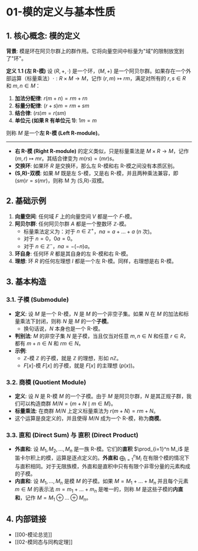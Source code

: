 # 01-模的定义与基本性质

## 1. 核心概念: 模的定义

**背景**: 模是环在阿贝尔群上的群作用。它将向量空间中标量为"域"的限制放宽到了"环"。

**定义 1.1 (左 R-模)**
设 $(R, +, \cdot)$ 是一个环，$(M, +)$ 是一个阿贝尔群。如果存在一个外部运算（标量乘法）$\cdot: R \times M \to M$，记作 $(r, m) \mapsto rm$，满足对所有的 $r, s \in R$ 和 $m, n \in M$：

1. **加法分配律**: $r(m+n) = rm + rn$
2. **标量分配律**: $(r+s)m = rm + sm$
3. **结合律**: $(rs)m = r(sm)$
4. **单位元 (如果 R 有单位元 1)**: $1m = m$

则称 $M$ 是一个**左 R-模 (Left R-module)**。

---

- **右 R-模 (Right R-module)** 的定义类似，只是标量乘法是 $M \times R \to M$，记作 $(m, r) \mapsto mr$。其结合律变为 $m(rs) = (mr)s$。
- **交换环**: 如果环 $R$ 是交换环，那么左 R-模和右 R-模之间没有本质区别。
- **(S,R)-双模**: 如果 $M$ 既是左 S-模，又是右 R-模，并且两种乘法兼容，即 $(sm)r = s(mr)$，则称 M 为 (S,R)-双模。

## 2. 基础示例

1. **向量空间**: 任何域 $F$ 上的向量空间 $V$ 都是一个 $F$-模。
2. **阿贝尔群**: 任何阿贝尔群 $A$ 都是一个整数环 $\mathbb{Z}$-模。
    - 标量乘法定义为：对于 $n \in \mathbb{Z}^+$，$na = a + \dots + a$ ($n$ 次)。
    - 对于 $n=0$，$0a=0$。
    - 对于 $n \in \mathbb{Z}^-$，$na = -(-n)a$。
3. **环自身**: 任何环 $R$ 都是其自身的左 R-模和右 R-模。
4. **理想**: 环 $R$ 的任何左理想 $I$ 都是一个左 R-模。同样，右理想是右 R-模。

## 3. 基本构造

### 3.1. 子模 (Submodule)

- **定义**: 设 $M$ 是一个 R-模，$N$ 是 $M$ 的一个非空子集。如果 $N$ 在 $M$ 的加法和标量乘法下封闭，则称 $N$ 是 $M$ 的一个**子模**。
  - 换句话说，$N$ 本身也是一个 R-模。
- **判别法**: $M$ 的非空子集 $N$ 是子模，当且仅当对任意 $m, n \in N$ 和任意 $r \in R$，都有 $m+n \in N$ 和 $rm \in N$。
- **示例**:
  - $\mathbb{Z}$-模 $\mathbb{Z}$ 的子模，就是 $\mathbb{Z}$ 的理想，形如 $n\mathbb{Z}$。
  - $F[x]$-模 $F[x]$ 的子模，就是 $F[x]$ 的主理想 $(p(x))$。

### 3.2. 商模 (Quotient Module)

- **定义**: 设 $N$ 是 R-模 $M$ 的一个子模。由于 $M$ 是阿贝尔群，$N$ 是其正规子群，我们可以构造商群 $M/N = \{m+N \mid m \in M\}$。
- **标量乘法**: 在商群 $M/N$ 上定义标量乘法为 $r(m+N) = rm+N$。
- 这个运算是良定义的，并且使得 $M/N$ 成为一个 R-模，称为**商模**。

### 3.3. 直和 (Direct Sum) 与 直积 (Direct Product)

- **外直和**: 设 $M_1, M_2, \dots, M_n$ 是一族 R-模。它们的**直积** $\prod_{i=1}^n M_i$ 是笛卡尔积上的模，运算是逐点定义的。**外直和** $\bigoplus_{i=1}^n M_i$ 在有限个模的情况下与直积相同。对于无限族模，外直和是直积中只有有限个非零分量的元素构成的子模。
- **内直和**: 设 $M_1, \dots, M_n$ 是模 $M$ 的子模。如果 $M = M_1 + \dots + M_n$ 并且每个元素 $m \in M$ 的表示法 $m = m_1 + \dots + m_n$ 是唯一的，则称 $M$ 是这些子模的**内直和**，记作 $M = M_1 \oplus \dots \oplus M_n$。

## 4. 内部链接

- [[00-模论总览]]
- [[02-模同态与同构定理]]
